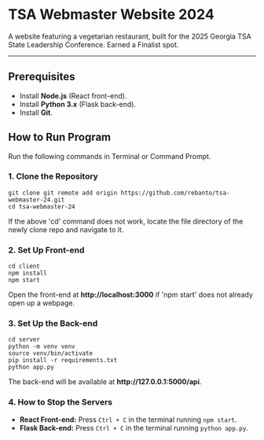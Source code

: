 <h1>TSA Webmaster Website 2024</h1>
A website featuring a vegetarian restaurant, built for the 2025 Georgia TSA State Leadership Conference. Earned a Finalist spot.

---
<h2>Prerequisites</h2>
<ul>
    <li>Install <strong>Node.js</strong> (React front-end).</li>
    <li>Install <strong>Python 3.x</strong> (Flask back-end).</li>
    <li>Install <strong>Git</strong>.</li>
</ul>

<h2>How to Run Program</h2>
<p>Run the following commands in Terminal or Command Prompt.</p>
<h3>1. Clone the Repository</h3>
<pre><code>git clone git remote add origin https://github.com/rebanto/tsa-webmaster-24.git
cd tsa-webmaster-24</code></pre>
<p>If the above 'cd' command does not work, locate the file directory of the newly clone repo and navigate to it.</p>

<h3>2. Set Up Front-end</h3>
<pre><code>cd client
npm install
npm start</code></pre>
<p>Open the front-end at <strong>http://localhost:3000</strong> if 'npm start' does not already open up a webpage.</p>

<h3>3. Set Up the Back-end</h3>
<pre><code>cd server
python -m venv venv
source venv/bin/activate
pip install -r requirements.txt
python app.py</code></pre>
<p>The back-end will be available at <strong>http://127.0.0.1:5000/api</strong>.</p>

<h3>4. How to Stop the Servers</h3>
<ul>
    <li><strong>React Front-end:</strong> Press <code>Ctrl + C</code> in the terminal running <code>npm start</code>.</li>
    <li><strong>Flask Back-end:</strong> Press <code>Ctrl + C</code> in the terminal running <code>python app.py</code>.</li>
</ul>
